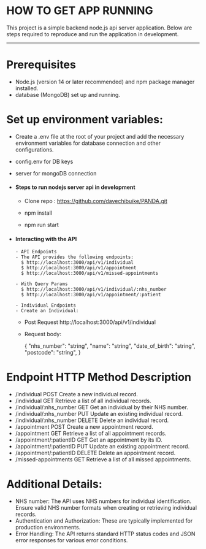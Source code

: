 # HOW TO GET APP RUNNING

This project is a simple backend node.js api server application.
Below are steps required to reproduce and run the application in development.

---

# Prerequisites

- Node.js (version 14 or later recommended) and npm package manager installed.
- database (MongoDB) set up and running.

# Set up environment variables:

- Create a .env file at the root of your project and add the necessary environment variables for database connection and other configurations.
- config.env for DB keys
- server for mongoDB connection

- #### Steps to run nodejs server api in **development**

  - Clone repo : https://github.com/davechibuike/PANDA.git

  - npm install
  - npm run start

- #### Interacting with the API

      - API Endpoints
      - The API provides the following endpoints:
        $ http://localhost:3000/api/v1/individual
        $ http://localhost:3000/api/v1/appointment
        $ http://localhost:3000/api/v1/missed-appointments

      - With Query Params
        $ http://localhost:3000/api/v1/individual/:nhs_number
        $ http://localhost:3000/api/v1/appointment/:patient

      - Individual Endpoints
      - Create an Individual:

  - Post Request http://localhost:3000/api/v1/individual
  - Request body:

    {
    "nhs_number": "string",
    "name": "string",
    "date_of_birth": "string",
    "postcode": "string",
    }

# Endpoint HTTP Method Description

- /individual   POST  Create a new individual record.
- /individual   GET Retrieve a list of all individual records.
- /individual/:nhs_number GET Get an individual by their NHS number.
- /individual/:nhs_number PUT Update an existing individual record.
- /individual/:nhs_number DELETE Delete an individual record.
- /appointment POST Create a new appointment record.
- /appointment GET Retrieve a list of all appointment records.
- /appointment/:patientID GET Get an appointment by its ID.
- /appointment/:patientID PUT Update an existing appointment record.
- /appointment/:patientID DELETE Delete an appointment record.
- /missed-appointments GET Retrieve a list of all missed appointments.

# Additional Details:
- NHS number: The API uses NHS numbers for individual identification. Ensure valid NHS number formats when creating or retrieving individual records.
- Authentication and Authorization: These are typically implemented for production environments.
- Error Handling: The API returns standard HTTP status codes and JSON error responses for various error conditions.
